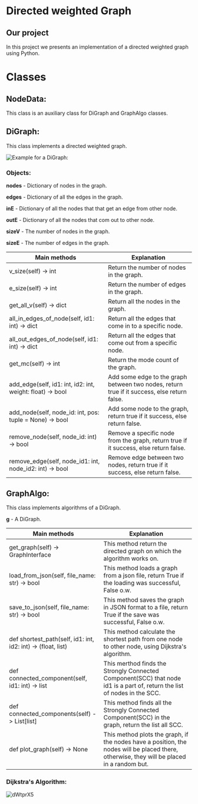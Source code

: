 # Directed weighted Graph

## Our project
In this project we presents an implementation of a directed weighted graph using Python.

# Classes

## NodeData:

This class is an auxiliary class for DiGraph and GraphAlgo classes.

## DiGraph:
This class implements a directed weighted graph.


![Example for a DiGraph:](https://ucarecdn.com/d624d487-da51-42ad-a520-cc3fb8f253bd/)

### Objects:
**nodes** - Dictionary of nodes in the graph.

**edges** - Dictionary of all the edges in the graph.

**inE** - Dictionary of all the nodes that that get an edge from other node.

**outE** - Dictionary of all the nodes that com out to other node.

**sizeV** - The number of nodes in the graph.

**sizeE** - The number of edges in the graph.

| Main methods | Explanation |
|------------  | ------------|
| v_size(self) -> int | Return the number of nodes in the graph. |
| e_size(self) -> int | Return the number of edges in the graph. |
| get_all_v(self) -> dict | Return all the nodes in the graph. |
| all_in_edges_of_node(self, id1: int) -> dict | Return all the edges that come in to a specific node. |
| all_out_edges_of_node(self, id1: int) -> dict | Return all the edges that come out from a specific node. |
| get_mc(self) -> int | Return the mode count of the graph. |
| add_edge(self, id1: int, id2: int, weight: float) -> bool | Add some edge to the graph between two nodes, return true if it success, else return false. |
| add_node(self, node_id: int, pos: tuple = None) -> bool | Add some node to the graph, return true if it success, else return false. |
| remove_node(self, node_id: int) -> bool | Remove a specific node from the graph, return true if it success, else return false. |
| remove_edge(self, node_id1: int, node_id2: int) -> bool | Remove edge between two nodes, return true if it success, else return false. |

## GraphAlgo:
This class implements algorithms of a DiGraph.

**g** - A DiGraph.

| Main methods | Explanation |
|------------  | -------------|
| get_graph(self) -> GraphInterface  | This method return the directed graph on which the algorithm works on.             |
| load_from_json(self, file_name: str) -> bool| This method loads a graph from a json file, return True if the loading was successful, False o.w. |
| save_to_json(self, file_name: str) -> bool | This method saves the graph in JSON format to a file, return True if the save was successful, False o.w. |
| def shortest_path(self, id1: int, id2: int) -> (float, list) | This method calculate the shortest path from one node to other node, using Dijkstra's algorithm. |
| def connected_component(self, id1: int) -> list | This merthod finds the Strongly Connected Component(SCC) that node id1 is a part of, return the list of nodes in the SCC. |
| def connected_components(self) -> List[list] | This method finds all the Strongly Connected Component(SCC) in the graph, return the list all SCC. |
| def plot_graph(self) -> None | This method plots the graph, if the nodes have a position, the nodes will be placed there, otherwise, they will be placed in a random but. | elegant manner.
        

### Dijkstra's Algorithm:

![dWtprX5](https://user-images.githubusercontent.com/73074680/104013765-988bd580-51ba-11eb-9d11-524e8431ece6.gif)

